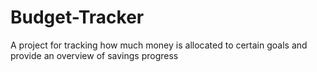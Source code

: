 # Budget-Tracker
A project for tracking how much money is allocated to certain goals and provide an overview of savings progress
